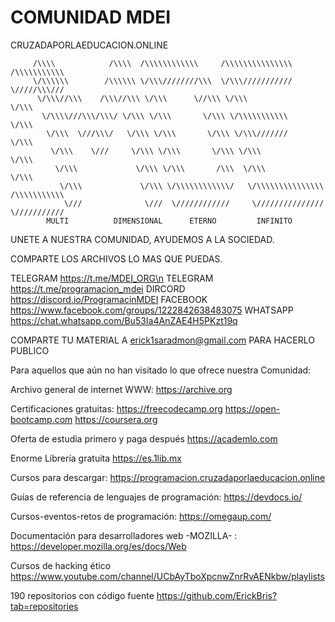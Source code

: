 # COMUNIDAD MDEI
CRUZADAPORLAEDUCACION.ONLINE

         /\\\\            /\\\\  /\\\\\\\\\\\\     /\\\\\\\\\\\\\\\  /\\\\\\\\\\\
         \/\\\\\\        /\\\\\\ \/\\\////////\\\  \/\\\///////////  \/////\\\///
          \/\\\//\\\    /\\\//\\\ \/\\\      \//\\\ \/\\\                 \/\\\
           \/\\\\///\\\/\\\/ \/\\\ \/\\\       \/\\\ \/\\\\\\\\\\\         \/\\\
            \/\\\  \///\\\/   \/\\\ \/\\\       \/\\\ \/\\\///////          \/\\\
             \/\\\    \///     \/\\\ \/\\\       \/\\\ \/\\\                 \/\\\
              \/\\\             \/\\\ \/\\\       /\\\  \/\\\                 \/\\\
               \/\\\             \/\\\ \/\\\\\\\\\\\\/   \/\\\\\\\\\\\\\\\  /\\\\\\\\\\\
                \///              \///  \////////////     \///////////////  \///////////
			MULTI		   DIMENSIONAL 		ETERNO 	       INFINITO

UNETE A NUESTRA COMUNIDAD, AYUDEMOS A LA SOCIEDAD.

COMPARTE LOS ARCHIVOS LO MAS QUE PUEDAS.

TELEGRAM https://t.me/MDEI_ORG\n
TELEGRAM https://t.me/programacion_mdei
DIRCORD https://discord.io/ProgramacinMDEI
FACEBOOK https://www.facebook.com/groups/1222842638483075
WHATSAPP https://chat.whatsapp.com/Bu53Ia4AnZAE4H5PKzt19q

COMPARTE TU MATERIAL A erick1saradmon@gmail.com PARA HACERLO PUBLICO

Para aquellos que aún no han visitado lo que ofrece nuestra Comunidad:

Archivo general de internet WWW:
https://archive.org

Certificaciones gratuitas: 
https://freecodecamp.org
https://open-bootcamp.com
https://coursera.org

Oferta de estudia primero y paga después
https://academlo.com

Enorme Librería gratuita
https://es.1lib.mx

Cursos para descargar: 
https://programacion.cruzadaporlaeducacion.online

Guías de referencia de lenguajes de programación:
https://devdocs.io/

Cursos-eventos-retos de programación: 
https://omegaup.com/

Documentación para desarrolladores web -MOZILLA- : 
https://developer.mozilla.org/es/docs/Web

Cursos de hacking ético
https://www.youtube.com/channel/UCbAyTboXpcnwZnrRvAENkbw/playlists

190 repositorios con código fuente
https://github.com/ErickBris?tab=repositories
